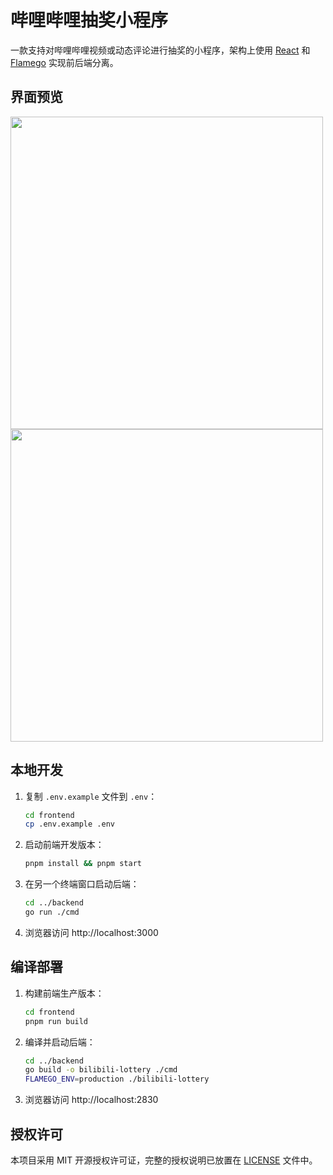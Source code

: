 # 哔哩哔哩抽奖小程序

一款支持对哔哩哔哩视频或动态评论进行抽奖的小程序，架构上使用 [React](https://reactjs.org) 和 [Flamego](https://flamego.dev) 实现前后端分离。

## 界面预览

<img width="500" src="https://user-images.githubusercontent.com/2946214/221393435-6fe7327e-0b92-4a93-9710-e540f24ef6ce.png">

<img width="500" src="https://user-images.githubusercontent.com/2946214/221393460-beaae548-a846-4365-80a0-e44c787c103e.png">

## 本地开发

1. 复制 `.env.example` 文件到 `.env`：
    ```sh
    cd frontend
    cp .env.example .env
    ```
1. 启动前端开发版本：
    ```sh
    pnpm install && pnpm start
    ```
1. 在另一个终端窗口启动后端：
    ```sh
    cd ../backend
    go run ./cmd
    ```
1. 浏览器访问 http://localhost:3000

## 编译部署

1. 构建前端生产版本：
    ```sh
    cd frontend
    pnpm run build
    ```
1. 编译并启动后端：
    ```sh
    cd ../backend
    go build -o bilibili-lottery ./cmd
    FLAMEGO_ENV=production ./bilibili-lottery
    ```
1. 浏览器访问 http://localhost:2830

## 授权许可

本项目采用 MIT 开源授权许可证，完整的授权说明已放置在 [LICENSE](LICENSE) 文件中。
